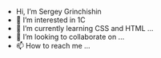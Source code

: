 - Hi, I’m Sergey Grinchishin
- 👀 I’m interested in 1C
- 🌱 I’m currently learning CSS and HTML ...
- 💞️ I’m looking to collaborate on ...
- 📫 How to reach me ...

<!---
sergeygrinchishin/sergeygrinchishin is a ✨ special ✨ repository because its `README.md` (this file) appears on your GitHub profile.
You can click the Preview link to take a look at your changes.
--->
